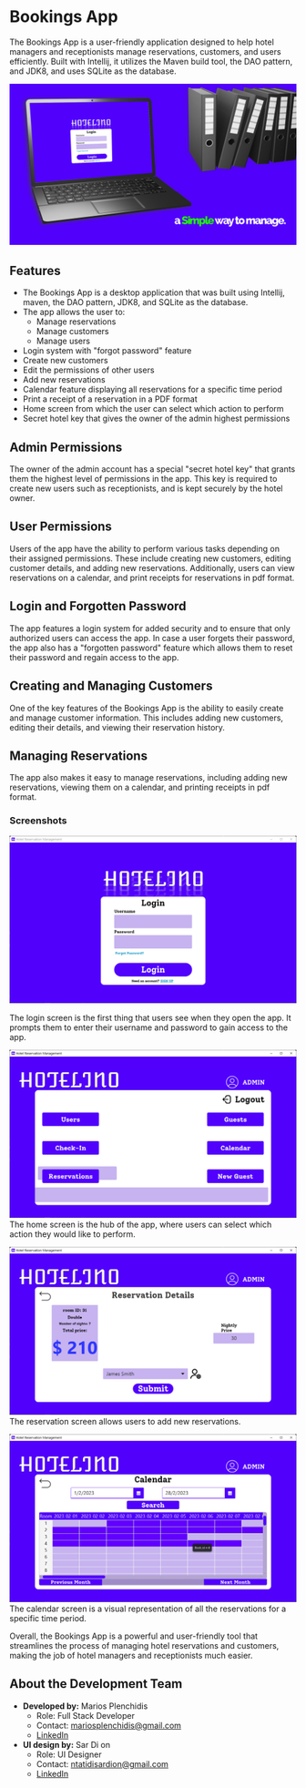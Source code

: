 # Bookings App

The Bookings App is a user-friendly application designed to help hotel managers and receptionists manage reservations, customers, and users efficiently. Built with Intellij, it utilizes the Maven build tool, the DAO pattern, and JDK8, and uses SQLite as the database.

![Banner](https://raw.githubusercontent.com/mariosplen/Bookings/master/Screenshots/banner.png)

## Features

- The Bookings App is a desktop application that was built using Intellij, maven, the DAO pattern, JDK8, and SQLite as the database.
- The app allows the user to:
  - Manage reservations
  - Manage customers
  - Manage users
- Login system with "forgot password" feature
- Create new customers
- Edit the permissions of other users
- Add new reservations
- Calendar feature displaying all reservations for a specific time period
- Print a receipt of a reservation in a PDF format
- Home screen from which the user can select which action to perform
- Secret hotel key that gives the owner of the admin highest permissions

## Admin Permissions
The owner of the admin account has a special "secret hotel key" that grants them the highest level of permissions in the app. This key is required to create new users such as receptionists, and is kept securely by the hotel owner.

## User Permissions
Users of the app have the ability to perform various tasks depending on their assigned permissions. These include creating new customers, editing customer details, and adding new reservations. Additionally, users can view reservations on a calendar, and print receipts for reservations in pdf format.

## Login and Forgotten Password
The app features a login system for added security and to ensure that only authorized users can access the app. In case a user forgets their password, the app also has a "forgotten password" feature which allows them to reset their password and regain access to the app.

## Creating and Managing Customers
One of the key features of the Bookings App is the ability to easily create and manage customer information. This includes adding new customers, editing their details, and viewing their reservation history.

## Managing Reservations
The app also makes it easy to manage reservations, including adding new reservations, viewing them on a calendar, and printing receipts in pdf format.

### Screenshots

![Image](https://raw.githubusercontent.com/mariosplen/Bookings/master/Screenshots/login.png)

The login screen is the first thing that users see when they open the app. It prompts them to enter their username and password to gain access to the app.



![Image](https://raw.githubusercontent.com/mariosplen/Bookings/master/Screenshots/home.png)
The home screen is the hub of the app, where users can select which action they would like to perform.



![Image](https://raw.githubusercontent.com/mariosplen/Bookings/master/Screenshots/reservation.png)
The reservation screen allows users to add new reservations.



![Image](https://raw.githubusercontent.com/mariosplen/Bookings/master/Screenshots/calendar.png)
The calendar screen is a visual representation of all the reservations for a specific time period.



Overall, the Bookings App is a powerful and user-friendly tool that streamlines the process of managing hotel reservations and customers, making the job of hotel managers and receptionists much easier.


## About the Development Team

- **Developed by:** Marios Plenchidis
  - Role: Full Stack Developer
  - Contact: mariosplenchidis@gmail.com
  - [LinkedIn](https://www.linkedin.com/in/marios-p-12313a203/)
- **UI design by:** Sar Di on
  - Role: UI Designer
  - Contact: ntatidisardion@gmail.com
  - [LinkedIn](https://www.linkedin.com/in/sardion-ntatidis-b00a26259)
